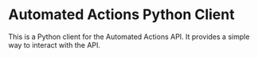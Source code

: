 # Automated Actions Python Client

This is a Python client for the Automated Actions API. It provides a simple way to interact with the API.
